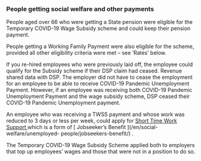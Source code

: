 ###  People getting social welfare and other payments

People aged over 66 who were getting a State pension were eligible for the
Temporary COVID-19 Wage Subsidy scheme and could keep their pension payment.

People getting a Working Family Payment were also eligible for the scheme,
provided all other eligibility criteria were met – see ‘Rates’ below.

If you re-hired employees who were previously laid off, the employee could
qualify for the Subsidy scheme if their DSP claim had ceased. Revenue shared
data with DSP. The employer did not have to cease the employment for an
employee to be able to receive COVID-19 Pandemic Unemployment Payment.
However, if an employee was receiving both COVID-19 Pandemic Unemployment
Payment and the wage subsidy scheme, DSP ceased their COVID-19 Pandemic
Unemployment payment.

An employee who was receiving a TWSS payment and whose work was reduced to 3
days or less per week, could apply for [ Short Time Work Support
](https://www.gov.ie/en/service/c20e1b-short-time-work-support/) which is a
form of [ Jobseeker’s Benefit ](/en/social-welfare/unemployed-
people/jobseekers-benefit/) .

The Temporary COVID-19 Wage Subsidy Scheme applied both to employers that top
up employees’ wages and those that were not in a position to do so.
